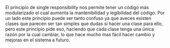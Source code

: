 El principio de single responsibility nos permite tener un código más modularizado el cual aumenta la mantenibilidad y legibilidad del código. Por un lado este principio puede ser tanto confuso ya que aveces existen clases que parecen ser tan simples que dudas si hacer una clase para ello, pero este principio pide eso, haciendo que cada clase tenga una única razón por la cual cambiar, lo que hace mucho mas fácil hacer cambio y mejoras en el sistema a futuro.
